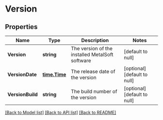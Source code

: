# Version

## Properties
Name | Type | Description | Notes
------------ | ------------- | ------------- | -------------
**Version** | **string** | The version of the installed MetalSoft software | [default to null]
**VersionDate** | [**time.Time**](time.Time.md) | The release date of the version | [optional] [default to null]
**VersionBuild** | **string** | The build number of the version | [optional] [default to null]

[[Back to Model list]](../README.md#documentation-for-models) [[Back to API list]](../README.md#documentation-for-api-endpoints) [[Back to README]](../README.md)

